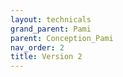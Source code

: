```yaml
---
layout: technicals
grand_parent: Pami
parent: Conception_Pami
nav_order: 2
title: Version 2
---
```


<model-viewer disable-zoom src="../../models/PAMI_v2.gltf" ar ar-modes="webxr scene-viewer quick-look" camera-controls tone-mapping="neutral" poster="../../models/poster_v2.webp" shadow-intensity="1" height="150%" weight="150%"> </model-viewer>